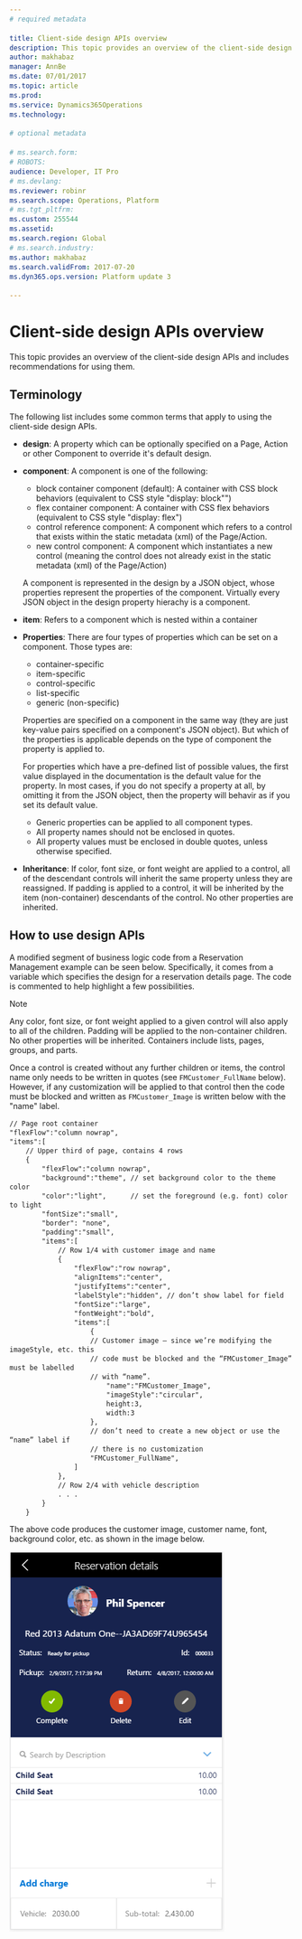 ```yaml
---
# required metadata

title: Client-side design APIs overview
description: This topic provides an overview of the client-side design APIs and includes recommendations for using them.
author: makhabaz
manager: AnnBe
ms.date: 07/01/2017
ms.topic: article
ms.prod: 
ms.service: Dynamics365Operations
ms.technology: 

# optional metadata

# ms.search.form: 
# ROBOTS: 
audience: Developer, IT Pro
# ms.devlang: 
ms.reviewer: robinr
ms.search.scope: Operations, Platform
# ms.tgt_pltfrm: 
ms.custom: 255544
ms.assetid: 
ms.search.region: Global
# ms.search.industry: 
ms.author: makhabaz
ms.search.validFrom: 2017-07-20
ms.dyn365.ops.version: Platform update 3

---
```


# Client-side design APIs overview
This topic provides an overview of the client-side design APIs and includes recommendations for using them.

## Terminology
The following list includes some common terms that apply to using the client-side design APIs.

+ **design**: A property which can be optionally specified on a Page, Action or other Component to override it's default design.
+ **component**: A component is one of the following:
    - block container component (default): A container with CSS block behaviors (equivalent to CSS style "display: block"")
    - flex container component: A container with CSS flex behaviors (equivalent to CSS style "display: flex")
    - control reference component: A component which refers to a control that exists within the static metadata (xml) of the Page/Action.
    - new control component: A component which instantiates a new control (meaning the control does not already exist in the static metadata (xml) of the Page/Action)

    A component is represented in the design by a JSON object, whose properties represent the properties of the component. Virtually every JSON object in the design property hierachy is a component.
* **item**: Refers to a component which is nested within a container
* **Properties**: There are four types of properties which can be set on a component. Those types are:
    - container-specific
    - item-specific
    - control-specific
    - list-specific
    - generic (non-specific)

    Properties are specified on a component in the same way (they are just key-value pairs specified on a component's JSON object). But which of the properties is applicable depends on the type of component the property is applied to.

    For properties which have a pre-defined list of possible values, the first value displayed in the documentation is the default value for the property. In most cases, if you do not specify a property at all, by omitting it from the JSON object, then the property will behavir as if you set its default value.

    - Generic properties can be applied to all component types.
    - All property names should not be enclosed in quotes.
    - All property values must be enclosed in double quotes, unless otherwise specified.
* **Inheritance**: If color, font size, or font weight are applied to a control, all of the descendant controls will inherit the same property unless they are reassigned. If padding is applied to a control, it will be inherited by the item (non-container) descendants of the control. No other properties are inherited.

## How to use design APIs
A modified segment of business logic code from a Reservation Management example can be seen below. Specifically, it comes from a variable which specifies the design for a reservation details page. The code is commented to help highlight a few possibilities.

> [!NOTE]
> Any color, font size, or font weight applied to a given control will also apply to all of the children. Padding will be applied to the non-container children. No other properties will be inherited. Containers include lists, pages, groups, and parts.

Once a control is created without any further children or items, the control name only needs to be written in quotes (see `FMCustomer_FullName` below). However, if any customization will be applied to that control then the code must be blocked and written as `FMCustomer_Image` is written below with the "name" label.
```
// Page root container
"flexFlow":"column nowrap",
"items":[
	// Upper third of page, contains 4 rows
	{
		"flexFlow":"column nowrap",
		"background":"theme", // set background color to the theme color
		"color":"light",      // set the foreground (e.g. font) color to light
		"fontSize":"small",
		"border": "none",
		"padding":"small",
		"items":[
			// Row 1/4 with customer image and name
			{
				"flexFlow":"row nowrap",
				"alignItems":"center",
				"justifyItems":"center",
				"labelStyle":"hidden", // don’t show label for field
				"fontSize":"large",
				"fontWeight":"bold",
				"items":[
					{
					// Customer image – since we’re modifying the imageStyle, etc. this
					// code must be blocked and the “FMCustomer_Image” must be labelled
					// with “name”.
						"name":"FMCustomer_Image",
						"imageStyle":"circular",
						height:3,
						width:3
					},
					// don’t need to create a new object or use the “name” label if
					// there is no customization
					"FMCustomer_FullName",
				]
			},
			// Row 2/4 with vehicle description
			. . .
		}
	}
```

The above code produces the customer image, customer name, font, background color, etc. as shown in the image below.

![sample image](../media/detail%20page.PNG)


